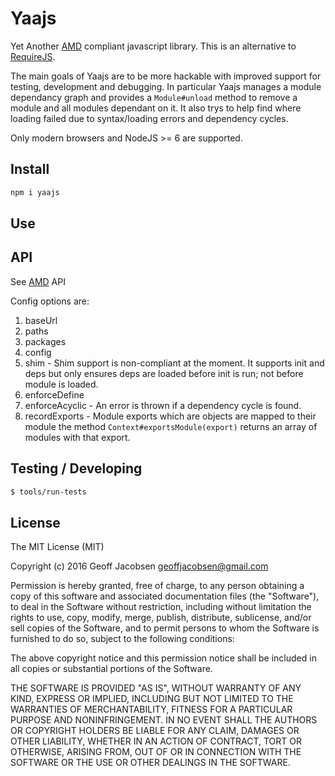 # Yaajs

Yet Another [AMD](https://github.com/amdjs/amdjs-api) compliant
javascript library. This is an alternative to
[RequireJS](https://github.com/jrburke/requirejs).

The main goals of Yaajs are to be more hackable with improved support
for testing, development and debugging. In particular Yaajs manages a
module dependancy graph and provides a `Module#unload` method to remove
a module and all modules dependant on it. It also trys to help find
where loading failed due to syntax/loading errors and dependency
cycles.

Only modern browsers and NodeJS >= 6 are supported.


## Install

```sh
npm i yaajs
```

## Use

## API

See [AMD](https://github.com/amdjs/amdjs-api) API

Config options are:

1. baseUrl
1. paths
1. packages
1. config
1. shim - Shim support is non-compliant at the moment. It supports
   init and deps but only ensures deps are loaded before init is run;
   not before module is loaded.
1. enforceDefine
1. enforceAcyclic - An error is thrown if a dependency cycle is found.
1. recordExports - Module exports which are objects are mapped to
   their module the method `Context#exportsModule(export)` returns an
   array of modules with that export.


## Testing / Developing

```sh
$ tools/run-tests
```

## License

The MIT License (MIT)

Copyright (c) 2016 Geoff Jacobsen <geoffjacobsen@gmail.com>

Permission is hereby granted, free of charge, to any person obtaining a copy
of this software and associated documentation files (the "Software"), to deal
in the Software without restriction, including without limitation the rights
to use, copy, modify, merge, publish, distribute, sublicense, and/or sell
copies of the Software, and to permit persons to whom the Software is
furnished to do so, subject to the following conditions:

The above copyright notice and this permission notice shall be included in
all copies or substantial portions of the Software.

THE SOFTWARE IS PROVIDED "AS IS", WITHOUT WARRANTY OF ANY KIND, EXPRESS OR
IMPLIED, INCLUDING BUT NOT LIMITED TO THE WARRANTIES OF MERCHANTABILITY,
FITNESS FOR A PARTICULAR PURPOSE AND NONINFRINGEMENT. IN NO EVENT SHALL THE
AUTHORS OR COPYRIGHT HOLDERS BE LIABLE FOR ANY CLAIM, DAMAGES OR OTHER
LIABILITY, WHETHER IN AN ACTION OF CONTRACT, TORT OR OTHERWISE, ARISING FROM,
OUT OF OR IN CONNECTION WITH THE SOFTWARE OR THE USE OR OTHER DEALINGS IN
THE SOFTWARE.
